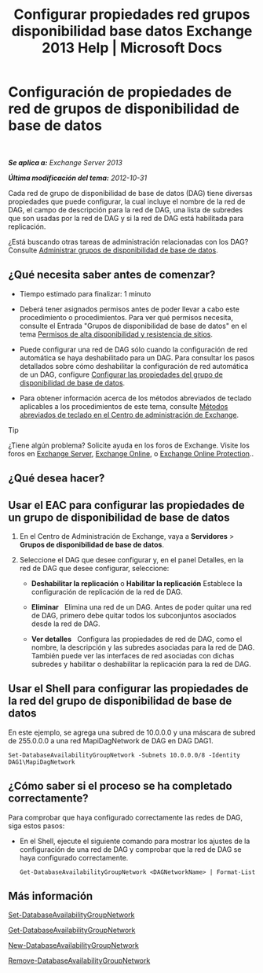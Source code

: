 ﻿---
title: 'Configurar propiedades red grupos disponibilidad base datos Exchange 2013 Help | Microsoft Docs'
TOCTitle: Configuración de propiedades de red de grupos de disponibilidad de base de datos
ms:assetid: 41197639-988f-476c-9788-51d5191a7dce
ms:mtpsurl: https://technet.microsoft.com/es-es/library/Dd297927(v=EXCHG.150)
ms:contentKeyID: 48268042
ms.date: 05/22/2018
mtps_version: v=EXCHG.150
ms.translationtype: MT
---

# Configuración de propiedades de red de grupos de disponibilidad de base de datos

 

_**Se aplica a:** Exchange Server 2013_

_**Última modificación del tema:** 2012-10-31_

Cada red de grupo de disponibilidad de base de datos (DAG) tiene diversas propiedades que puede configurar, la cual incluye el nombre de la red de DAG, el campo de descripción para la red de DAG, una lista de subredes que son usadas por la red de DAG y si la red de DAG está habilitada para replicación.

¿Está buscando otras tareas de administración relacionadas con los DAG? Consulte [Administrar grupos de disponibilidad de base de datos](managing-database-availability-groups-exchange-2013-help.md).

## ¿Qué necesita saber antes de comenzar?

  - Tiempo estimado para finalizar: 1 minuto

  - Deberá tener asignados permisos antes de poder llevar a cabo este procedimiento o procedimientos. Para ver qué permisos necesita, consulte el Entrada "Grupos de disponibilidad de base de datos" en el tema [Permisos de alta disponibilidad y resistencia de sitios](high-availability-and-site-resilience-permissions-exchange-2013-help.md).

  - Puede configurar una red de DAG sólo cuando la configuración de red automática se haya deshabilitado para un DAG. Para consultar los pasos detallados sobre cómo deshabilitar la configuración de red automática de un DAG, configure [Configurar las propiedades del grupo de disponibilidad de base de datos](configure-database-availability-group-properties-exchange-2013-help.md).

  - Para obtener información acerca de los métodos abreviados de teclado aplicables a los procedimientos de este tema, consulte [Métodos abreviados de teclado en el Centro de administración de Exchange](keyboard-shortcuts-in-the-exchange-admin-center-exchange-online-protection-help.md).


> [!TIP]
> ¿Tiene algún problema? Solicite ayuda en los foros de Exchange. Visite los foros en <A href="https://go.microsoft.com/fwlink/p/?linkid=60612">Exchange Server</A>, <A href="https://go.microsoft.com/fwlink/p/?linkid=267542">Exchange Online</A>, o <A href="https://go.microsoft.com/fwlink/p/?linkid=285351">Exchange Online Protection</A>..



## ¿Qué desea hacer?

## Usar el EAC para configurar las propiedades de un grupo de disponibilidad de base de datos

1.  En el Centro de Administración de Exchange, vaya a **Servidores** \> **Grupos de disponibilidad de base de datos**.

2.  Seleccione el DAG que desee configurar y, en el panel Detalles, en la red de DAG que desee configurar, seleccione:
    
      - **Deshabilitar la replicación** o **Habilitar la replicación** Establece la configuración de replicación de la red de DAG.
    
      - **Eliminar**   Elimina una red de un DAG. Antes de poder quitar una red de DAG, primero debe quitar todos los subconjuntos asociados desde la red de DAG.
    
      - **Ver detalles**   Configura las propiedades de red de DAG, como el nombre, la descripción y las subredes asociadas para la red de DAG. También puede ver las interfaces de red asociadas con dichas subredes y habilitar o deshabilitar la replicación para la red de DAG.

## Usar el Shell para configurar las propiedades de la red del grupo de disponibilidad de base de datos

En este ejemplo, se agrega una subred de 10.0.0.0 y una máscara de subred de 255.0.0.0 a una red MapiDagNetwork de DAG en DAG DAG1.

    Set-DatabaseAvailabilityGroupNetwork -Subnets 10.0.0.0/8 -Identity DAG1\MapiDagNetwork

## ¿Cómo saber si el proceso se ha completado correctamente?

Para comprobar que haya configurado correctamente las redes de DAG, siga estos pasos:

  - En el Shell, ejecute el siguiente comando para mostrar los ajustes de la configuración de una red de DAG y comprobar que la red de DAG se haya configurado correctamente.
    
        Get-DatabaseAvailabilityGroupNetwork <DAGNetworkName> | Format-List

## Más información

[Set-DatabaseAvailabilityGroupNetwork](https://technet.microsoft.com/es-es/library/dd298008\(v=exchg.150\))

[Get-DatabaseAvailabilityGroupNetwork](https://technet.microsoft.com/es-es/library/dd297938\(v=exchg.150\))

[New-DatabaseAvailabilityGroupNetwork](https://technet.microsoft.com/es-es/library/dd335225\(v=exchg.150\))

[Remove-DatabaseAvailabilityGroupNetwork](https://technet.microsoft.com/es-es/library/dd298131\(v=exchg.150\))


